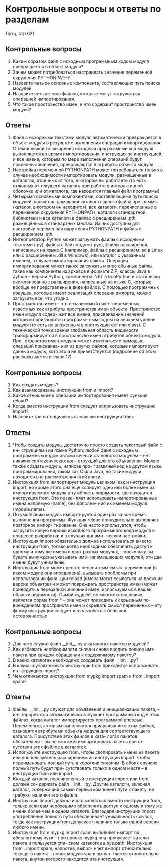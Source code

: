 # Контрольные вопросы и ответы по разделам

Лутц, стр 621

## Контрольные вопросы
1. Каким образом файл с исходным программным кодом модуля превращается в объект модуля?
2. Зачем может потребоваться настраивать значение переменной окружения
PYTHONPATH?
3. Назовите четыре основных компонента, составляющих путь поиска модулей.
4. Назовите четыре типа файлов, которые могут загружаться операцией импортирования.
5. Что такое пространство имен, и что содержит пространство имен модуля?

## Ответы
1. Файл с исходными текстами модуля автоматически превращается в объект модуля в результате выполнения операции импортирования. С технической точки зрения исходный программный код модуля выполняется во
время импортирования, инструкция за инструкцией, и все имена, которым
по мере выполнения операций будут присвоены значения, превращаются
в атрибуты объекта модуля.
2. Настройка переменной PYTHONPATH может потребоваться только в случае необходимости импортировать модули, размещенные в каталогах, отличных
от того, в котором вы работаете (то есть отличных от текущего каталога при
работе в интерактивной оболочке или от каталога, где находится главный
файл программы).
3. Четырьмя основными компонентами, составляющими путь поиска модулей, являются: домашний каталог главного файла программы (каталог,
в котором он находится), все каталоги, перечисленные в переменной окружения PYTHONPATH, каталоги стандартной библиотеки и все каталоги в файлах с расширением .pth, размещенных в стандартных местах. Из них доступны для настройки переменная окружения PYTHONPATH и файлы с расширением .pth.
4. Интерпретатор Python может загружать файлы с исходными текстами
(.py), файлы с байт-кодом (.pyc), файлы расширений, написанных на языке C (например, файлы с расширением .so в Linux или с расширением .dll
в Windows), или каталог с указанным именем, в случае импортирования
пакета. Операция импортирования может также загружать менее обычные файлы, такие как компоненты из архивов в формате ZIP, классы Java
в Jython – версии Python, компоненты .NET в IronPython и статически
скомпонованные расширения, написанные на языке C, которые вообще не
представлены в виде файлов. С помощью программных ловушек, которые
имеет реализация операции импорта, можно загрузить все, что угодно.
5. Пространство имен – это независимый пакет переменных, известных как
атрибуты пространства имен объекта. Пространство имен модуля содер-
жит все имена, присваивание значений которым производится программ-
ным кодом на верхнем уровне модуля (то есть не вложенным в инструкции
def или class). С технической точки зрения глобальная область видимости
трансформируется в пространство имен атрибутов объекта модуля. Про-
странство имен модуля может изменяться с помощью операций присваива-
ния из других файлов, которые импортируют данный модуль, хотя это и не
приветствуется (подробнее об этом рассказывается в главе 17).

## Контрольные вопросы
1. Как создать модуль?
2. Как взаимосвязаны инструкции from и import?
3. Какое отношение к операции импортирования имеет функция reload?
4. Когда вместо инструкции from следует использовать инструкцию import?
5. Назовите три потенциальных ловушки инструкции from.

## Ответы
1. Чтобы создать модуль, достаточно просто создать текстовый файл с ин-
струкциями на языке Python; любой файл с исходным программным кодом
автоматически становится модулем – нет никаких синтаксических кон-
струкций для его объявления. Можно также создать модуль, написав про-
граммный код на другом языке программирования, таком как C или Java,
но такие модули находятся вне рассмотрения этой книги.
2. Инструкция from импортирует модуль целиком, как и инструкция import,
но кроме этого она еще копирует одно или более имен из импортируемого
модуля в ту область видимости, где находится инструкция from. Это позво-
ляет использовать импортированные имена напрямую (name), без дополне-
ния их именем модуля (module.name).
3. По умолчанию модуль импортируется один раз за все время выполнения
программы. Функция reload принудительно выполняет повторное импор-
тирование. Она часто используется, чтобы загрузить новую версию исходного
программного кода модуля в процессе разработки и в случаях динами-
ческой настройки.
4. Инструкция import обязательно должна использоваться вместо инструкции
from, только когда необходимо обеспечить доступ к одному и тому же имени
в двух разных модулях, – поскольку вы будете вынуждены указывать име-
на вмещающих модулей, эти два имени будут уникальны.
5. Инструкция from может делать непонятным смысл переменной (в каком
модуле она определена), вызывать проблемы при использовании функ-
ции reload (имена могут ссылаться на прежние версии объектов) и может
повреждать пространства имен (может приводить к перезаписи значений
имен, используемых в вашей области видимости). Самой худшей, во многих
отношениях, является форма from * – она может приводить к серьезным по-
вреждениям пространств имен и скрывать смысл переменных – эту форму
инструкции следует использовать с большой осторожностью.

## Контрольные вопросы
1. Для чего служит файл \_\_init\_\_.py в каталогах пакетов модулей?
2. Как избежать необходимости снова и снова вводить полное имя пакета при
каждом обращении к содержимому пакетов?
3. В каких каталогах необходимо создавать файл \_\_init\_\_.py?
4. В каких случаях вместо инструкции from приходится использовать ин-
струкцию import?
5. Чем отличаются инструкции from mypkg import spam и from . import spam?

## Ответы
1. Файлы \_\_init\_\_.py служат для объявления и инициализации пакета, – ин-
терпретатор автоматически запускает программный код в этих файлах,
когда каталог импортируется программой впервые. Переменные, которым
выполняется присваивание в этих файлах, становятся атрибутами объекта
модуля для соответствующего каталога. Присутствие этих файлов в ката-
логах пакетов обязательно – вы не сможете импортировать пакеты при от-
сутствии этих файлов в каталогах.
2. Используйте инструкцию from, чтобы скопировать имена из пакета или
воспользуйтесь расширением as инструкции import, чтобы переименовать
полный путь в короткий синоним. В обоих случаях полный путь будет при-
сутствовать только в одном месте – в инструкции from или import.
3. Каждый каталог, перечисленный в инструкции import или from, должен со-
держать файл \_\_init\_\_.py. Другие каталоги, включая каталог, содержащий
самый первый компонент пути к пакету, не требуют наличия этого файла.
4. Инструкция import должна использоваться вместо инструкции from, только
если вам необходимо обеспечить доступ к одному и тому же имени более чем
в одном каталоге. Благодаря инструкции import употребление полного пути
обеспечивает уникальность ссылок, тогда как инструкция from допускает
наличие только одной версии любого имени.
5. Инструкция from mypkg import spam выполняет импорт по абсолютному
пути – при поиске mypkg она пропускает каталог пакета и пользуется спи-
ском каталогов в sys.path. Инструкция from . import spam, напротив, выпол-
няет импорт относительно текущего пакета – поиск модуля spam выпол-
няется относительно пакета, внутри которого находится эта инструкция.
